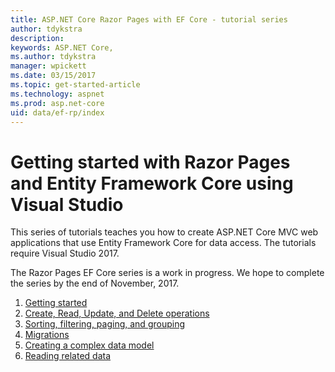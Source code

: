 ```yaml
---
title: ASP.NET Core Razor Pages with EF Core - tutorial series
author: tdykstra
description: 
keywords: ASP.NET Core,
ms.author: tdykstra
manager: wpickett
ms.date: 03/15/2017
ms.topic: get-started-article
ms.technology: aspnet
ms.prod: asp.net-core
uid: data/ef-rp/index
---
```

# Getting started with Razor Pages and Entity Framework Core using Visual Studio

This series of tutorials teaches you how to create ASP.NET Core MVC web applications that use Entity Framework Core for data access. The tutorials require Visual Studio 2017.

The Razor Pages EF Core series is a work in progress. We hope to complete the series by the end of November, 2017.

1. [Getting started](xref:data/ef-rp/intro)
2. [Create, Read, Update, and Delete operations](xref:data/ef-rp/crud)
3. [Sorting, filtering, paging, and grouping](xref:data/ef-rp/sort-filter-page)
4. [Migrations](xref:data/ef-rp/migrations)
5. [Creating a complex data model](xref:data/ef-rp/complex-data-model)
6. [Reading related data](xref:data/ef-mvc/read-related-data)

